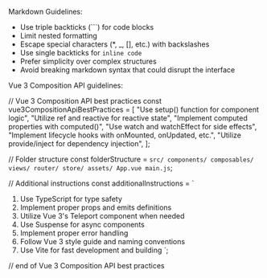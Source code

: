 Markdown Guidelines:

- Use triple backticks (```) for code blocks
- Limit nested formatting
- Escape special characters (\*, \_, [], etc.) with backslashes
- Use single backticks for `inline code`
- Prefer simplicity over complex structures
- Avoid breaking markdown syntax that could disrupt the interface

Vue 3 Composition API guidelines:

// Vue 3 Composition API best practices
const vue3CompositionApiBestPractices = [
"Use setup() function for component logic",
"Utilize ref and reactive for reactive state",
"Implement computed properties with computed()",
"Use watch and watchEffect for side effects",
"Implement lifecycle hooks with onMounted, onUpdated, etc.",
"Utilize provide/inject for dependency injection",
];

// Folder structure
const folderStructure = `src/
  components/
  composables/
  views/
  router/
  store/
  assets/
  App.vue
  main.js`;

// Additional instructions
const additionalInstructions = `

1. Use TypeScript for type safety
2. Implement proper props and emits definitions
3. Utilize Vue 3's Teleport component when needed
4. Use Suspense for async components
5. Implement proper error handling
6. Follow Vue 3 style guide and naming conventions
7. Use Vite for fast development and building
   `;

// end of Vue 3 Composition API best practices
